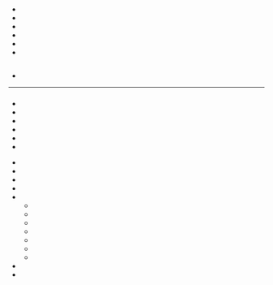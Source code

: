 # 

## 

[]()

[]()



## 

[]()

![]()



![]()

![]()



[]()

## 



- 
- []()
- 
- 
- 
- 

## 

- []()

---

### 



- 
- 
- 
- 
- 
- 





[]()[]()

- 
- 
- 
- 
- - 
  - 
  - 
  - 
  - 
  - 
  -
- 
- 

#### 

[]()

